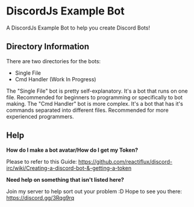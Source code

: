 # DiscordJs Example Bot
A DiscordJs Example Bot to help you create Discord Bots!

## Directory Information
There are two directories for the bots:
- Single File
- Cmd Handler (Work In Progress)

The "Single File" bot is pretty self-explanatory. It's a bot that runs on one file. Recommended for beginners to programming or specifically to bot making.
The "Cmd Handler" bot is more complex. It's a bot that has it's commands separated into different files. Recommended for more experienced programmers.

## Help
**How do I make a bot avatar/How do I get my Token?**

Please to refer to this Guide:
https://github.com/reactiflux/discord-irc/wiki/Creating-a-discord-bot-&-getting-a-token

**Need help on something that isn't listed here?**

Join my server to help sort out your problem :D Hope to see you there:
https://discord.gg/3Rqg9rq
